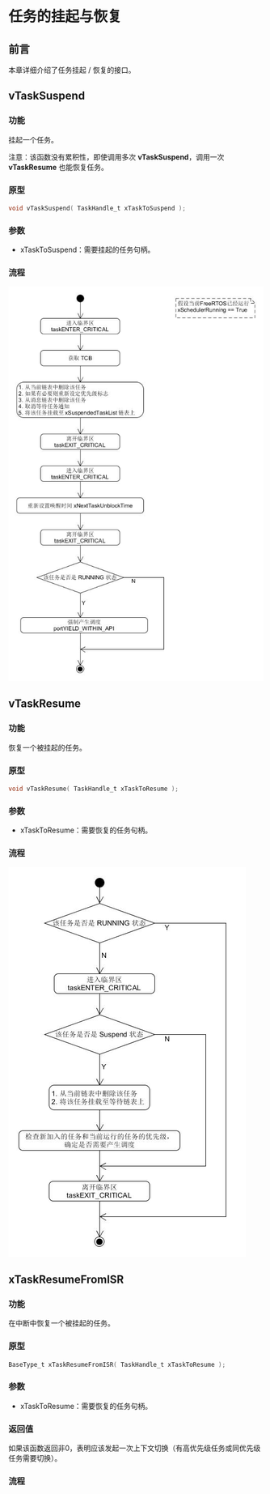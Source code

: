 # 任务的挂起与恢复

## 前言

本章详细介绍了任务挂起 / 恢复的接口。

## vTaskSuspend

### 功能

挂起一个任务。

注意：该函数没有累积性，即使调用多次 **vTaskSuspend**，调用一次 **vTaskResume** 也能恢复任务。

### 原型

``` C
void vTaskSuspend( TaskHandle_t xTaskToSuspend );
```

### 参数

 - xTaskToSuspend：需要挂起的任务句柄。

### 流程

![vTaskSuspend][1]

## vTaskResume

### 功能

恢复一个被挂起的任务。

### 原型

``` C
void vTaskResume( TaskHandle_t xTaskToResume );
```

### 参数

 - xTaskToResume：需要恢复的任务句柄。

### 流程

![vTaskResume][2]

## xTaskResumeFromISR

### 功能

在中断中恢复一个被挂起的任务。

### 原型

``` C
BaseType_t xTaskResumeFromISR( TaskHandle_t xTaskToResume );
```

### 参数

 - xTaskToResume：需要恢复的任务句柄。

### 返回值

如果该函数返回非0，表明应该发起一次上下文切换（有高优先级任务或同优先级任务需要切换）。

### 流程

 [1]: ./images/vTaskSuspend.jpg
 [2]: ./images/vTaskResume.jpg

